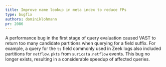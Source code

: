```yaml
---
title: Improve name lookup in meta index to reduce FPs
type: bugfix
authors: dominiklohmann
pr: 2086
---
```


A performance bug in the first stage of query evaluation caused VAST to return
too many candidate partitions when querying for a field suffix. For example, a
query for the `ts` field commonly used in Zeek logs also included partitions for
`netflow.pkts` from `suricata.netflow` events. This bug no longer exists,
resulting in a considerable speedup of affected queries.
